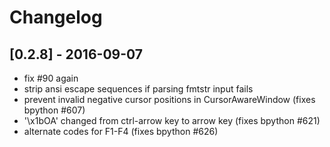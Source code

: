 # Changelog

## [0.2.8] - 2016-09-07
- fix #90 again
- strip ansi escape sequences if parsing fmtstr input fails
- prevent invalid negative cursor positions in CursorAwareWindow (fixes bpython #607)
- '\x1bOA' changed from ctrl-arrow key to arrow key (fixes bpython #621)
- alternate codes for F1-F4 (fixes bpython #626)
